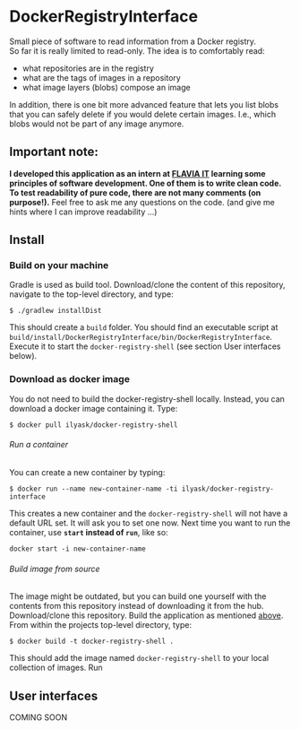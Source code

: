 # DockerRegistryInterface

Small piece of software to read information from a Docker registry.  
So far it is really limited to read-only. The idea is to comfortably read:
* what repositories are in the registry
* what are the tags of images in a repository
* what image layers (blobs) compose an image

In addition, there is one bit more advanced feature that lets you list blobs
that you can safely delete if you would delete certain images. I.e., which 
blobs would not be part of any image anymore.

## Important note:
**I developed this application as an intern at [FLAVIA IT](flavia-it.de) 
learning some principles of software development. One of them is to write 
clean code. To test readability of pure code, there are not many comments 
(on purpose!).** Feel free to ask me any questions on the code. (and give me hints
where I can improve readability ...)

## Install

### Build on your machine

Gradle is used as build tool. Download/clone the content of this repository, navigate to the top-level directory, and type:
```
$ ./gradlew installDist
```
This should create a `build` folder. You should find an executable script at `build/install/DockerRegistryInterface/bin/DockerRegistryInterface`.
Execute it to start the `docker-registry-shell` (see section User interfaces below).

### Download as docker image

You do not need to build the docker-registry-shell locally. Instead, you can download a docker image containing it. Type:
```
$ docker pull ilyask/docker-registry-shell
```

###### Run a container

You can create a new container by typing:
```
$ docker run --name new-container-name -ti ilyask/docker-registry-interface
```
This creates a new container and the `docker-registry-shell` will not have a default URL set. It will ask you to set one now.
Next time you want to run the container, use **`start` instead of `run`**, like so:
```
docker start -i new-container-name
```
###### Build image from source

The image might be outdated, but you can build one yourself with the contents from this repository instead of downloading it from the hub. Download/clone this repository. Build the application as mentioned [above](build-on-your-machine). From within the projects top-level directory, type:
```
$ docker build -t docker-registry-shell .
```
This should add the image named `docker-registry-shell` to your local collection of images.
Run

## User interfaces

COMING SOON
